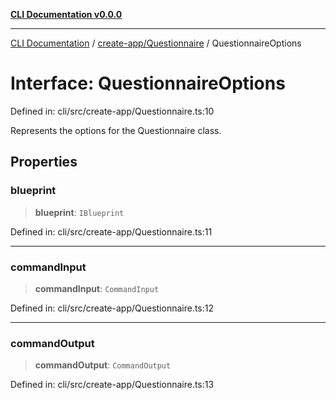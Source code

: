 [**CLI Documentation v0.0.0**](../../../README.md)

***

[CLI Documentation](../../../modules.md) / [create-app/Questionnaire](../README.md) / QuestionnaireOptions

# Interface: QuestionnaireOptions

Defined in: cli/src/create-app/Questionnaire.ts:10

Represents the options for the Questionnaire class.

## Properties

### blueprint

> **blueprint**: `IBlueprint`

Defined in: cli/src/create-app/Questionnaire.ts:11

***

### commandInput

> **commandInput**: `CommandInput`

Defined in: cli/src/create-app/Questionnaire.ts:12

***

### commandOutput

> **commandOutput**: `CommandOutput`

Defined in: cli/src/create-app/Questionnaire.ts:13
